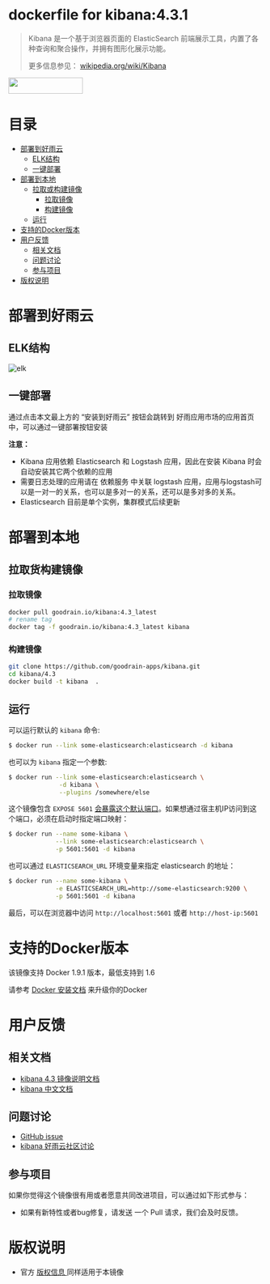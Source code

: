 # dockerfile for kibana:4.3.1
 
>Kibana 是一个基于浏览器页面的 ElasticSearch 前端展示工具，内置了各种查询和聚合操作，并拥有图形化展示功能。
>
> 更多信息参见： [wikipedia.org/wiki/Kibana](https://en.wikipedia.org/wiki/Kibana)

<a href="http://app.goodrain.com/app/18/" target="_blank" ><img src="http://www.goodrain.com/images/deploy/button_16012601.png" width="147" height="32"></img></a>


# 目录
- [部署到好雨云](#部署到好雨云)
	- [ELK结构](#ELK结构)
	- [一键部署](#一键部署)
- [部署到本地](#部署到本地)
	- [拉取或构建镜像](#拉取或构建镜像)
		- [拉取镜像](#拉取镜像)
		- [构建镜像](#构建镜像)
	- [运行](#运行)
- [支持的Docker版本](#支持的Docker版本)
- [用户反馈](#用户反馈)
	- [相关文档](#相关文档)
	- [问题讨论](#问题讨论)
	- [参与项目](#参与项目)
- [版权说明](#版权说明)

# 部署到好雨云
## ELK结构
![elk](https://github.com/goodrain-apps/logstash/blob/master/2.1/img/elk_dockerfile.png)

## 一键部署
通过点击本文最上方的 “安装到好雨云” 按钮会跳转到 好雨应用市场的应用首页中，可以通过一键部署按钮安装

**注意：**

- Kibana 应用依赖 Elasticsearch 和 Logstash 应用，因此在安装 Kibana 时会自动安装其它两个依赖的应用
- 需要日志处理的应用请在 依赖服务 中关联 logstash 应用，应用与logstash可以是一对一的关系，也可以是多对一的关系，还可以是多对多的关系。
- Elasticsearch 目前是单个实例，集群模式后续更新


# 部署到本地
## 拉取货构建镜像
### 拉取镜像
```bash
docker pull goodrain.io/kibana:4.3_latest
# rename tag
docker tag -f goodrain.io/kibana:4.3_latest kibana
```
### 构建镜像
```bash
git clone https://github.com/goodrain-apps/kibana.git
cd kibana/4.3
docker build -t kibana  .
```
## 运行
可以运行默认的 `kibana` 命令:
```bash
$ docker run --link some-elasticsearch:elasticsearch -d kibana
```


也可以为 `kibana` 指定一个参数:

```bash
$ docker run --link some-elasticsearch:elasticsearch \
              -d kibana \
              --plugins /somewhere/else
```

这个镜像包含 `EXPOSE 5601` [会暴露这个默认端口](https://www.elastic.co/guide/en/kibana/current/_setting_kibana_server_properties.html)。如果想通过宿主机IP访问到这个端口，必须在启动时指定端口映射：

```bash
$ docker run --name some-kibana \
             --link some-elasticsearch:elasticsearch \
             -p 5601:5601 -d kibana
```

也可以通过 `ELASTICSEARCH_URL` 环境变量来指定 elasticsearch 的地址：

```bash
$ docker run --name some-kibana \
             -e ELASTICSEARCH_URL=http://some-elasticsearch:9200 \
             -p 5601:5601 -d kibana
```

最后，可以在浏览器中访问 `http://localhost:5601` 或者 `http://host-ip:5601` 

# 支持的Docker版本
该镜像支持  Docker 1.9.1 版本，最低支持到 1.6

请参考 [ Docker 安装文档](https://docs.docker.com/installation/) 来升级你的Docker

# 用户反馈
## 相关文档

- [kibana 4.3 镜像说明文档](https://github.com/goodrain-apps/kibana/blob/master/Readme.md)
- [kibana 中文文档](http://kibana.logstash.es/content/kibana/index.html)


## 问题讨论
- [GitHub issue](https://github.com/goodrain-apps/kibana/issues)
- [kibana 好雨云社区讨论](http://t.goodrain.com/t/kibana/123)

## 参与项目
如果你觉得这个镜像很有用或者愿意共同改进项目，可以通过如下形式参与：

- 如果有新特性或者bug修复，请发送 一个 Pull 请求，我们会及时反馈。

# 版权说明

- 官方 [ 版权信息 ](https://github.com/elastic/kibana/blob/4557a6fc0ba08c5e7ac813a180179e5e2631c90a/LICENSE.md) 同样适用于本镜像

